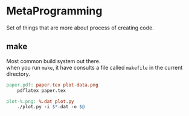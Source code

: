 # MetaProgramming

Set of things that are more about process of creating code.

## make

Most common build system out there.\
when you run `make`, it have consults a file called `makefile` in the current directory.

```makefile
paper.pdf: paper.tex plot-data.png
	pdflatex paper.tex

plot-%.png: %.dat plot.py
	./plot.py -i $*.dat -o $@
```